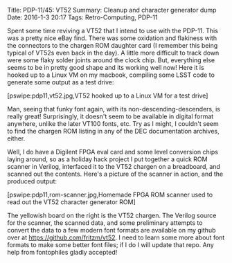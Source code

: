 Title: PDP-11/45: VT52
Summary: Cleanup and character generator dump 
Date: 2016-1-3 20:17
Tags: Retro-Computing, PDP-11

Spent some time reviving a VT52 that I intend to use with the PDP-11.  This was a pretty nice eBay find. 
There was some oxidation and flakiness with the connectors to the chargen ROM daughter card (I remember this
being typical of VT52s even back in the day).  A little more difficult to track down were some flaky solder
joints around the clock chip.  But, everything else seems to be in pretty good shape and its working well now!
Here it is hooked up to a Linux VM on my macbook, compiling some LSST code to generate some output as a test
drive:

[pswipe:pdp11,vt52.jpg,VT52 hooked up to a Linux VM for a test drive]

Man, seeing that funky font again, with its non-descending-descenders, is really great!  Surprisingly, it
doesn't seem to be available in digital format anywhere, unlike the later VT100 fonts, etc.  Try as I might, I
couldn't seem to find the chargen ROM listing in any of the DEC documentation archives, either.

Well, I do have a Digilent FPGA eval card and some level conversion chips laying around, so as a holiday hack
project I put together a quick ROM scanner in Verilog, interfaced it to the VT52 chargen on a breadboard, and
scanned out the contents.  Here's a picture of the scanner in action, and the produced output:

[pswipe:pdp11,rom-scanner.jpg,Homemade FPGA ROM scanner used to read out the VT52 character generator ROM]

The yellowish board on the right is the VT52 chargen.  The Verilog source for the scanner, the scanned data,
and some preliminary attempts to convert the data to a few modern font formats are available on my github over
at <https://github.com/fritzm/vt52>.  I need to learn some more about font formats to make some better font
files; if I do I will update that repo.  Any help from fontophiles gladly accepted!
